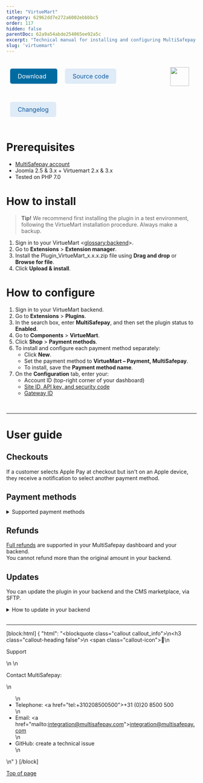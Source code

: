 ```yaml
---
title: "VirtueMart"
category: 62962dd7e272a6002ebbbbc5
order: 117
hidden: false
parentDoc: 62a9a54abde254065ee92a5c
excerpt: "Technical manual for installing and configuring MultiSafepay's free plugin for VirtueMart."
slug: 'virtuemart'
---
```

<img src="https://raw.githubusercontent.com/MultiSafepay/docs/master/static/logo/Plugins/VirtueMart.svg" width="50" align="right" style="margin: 20px; max-height: 75px"/>

<div style="display: flex; flex-wrap: wrap;">

<a class="suggestEdits" style="display: inline-flex; border-radius: 5px; padding: 10px 20px; margin: 10px; font-size: 1rem; background-color: #006ba1; color: #ffffff; text-decoration: none;" href="https://github.com/MultiSafepay/VirtueMart/releases/download/2.2.2/Plugin_VirtueMart_2.2.2.zip" target="_self"><span>Download</span><i class="icon icon-download" style="margin-left: 0.6em;"> </i></a>

<a class="suggestEdits" style="display: inline-flex; border-radius: 5px; padding: 10px 20px; margin: 10px; font-size: 1rem; background-color: #DFEBF6; color: #0a59a1; text-decoration: none;" href="https://github.com/MultiSafepay/Virtuemart" target="_blank"><i class="icon-external-link"></i> <span>Source code</span></a>

<a class="suggestEdits" style="display: inline-flex; border-radius: 5px; padding: 10px 20px; margin: 10px; font-size: 1rem; background-color: #DFEBF6; color: #0a59a1; text-decoration: none;" href="https://github.com/MultiSafepay/VirtueMart/blob/master/CHANGELOG.md" target="_blank"><span>Changelog</span></a>

</div>

# Prerequisites

- [MultiSafepay account](/docs/getting-started-guide/)
- Joomla 2.5 & 3.x + Virtuemart 2.x & 3.x
- Tested on PHP 7.0

# How to install

> **Tip!** We recommend first installing the plugin in a test environment, following the VirtueMart installation procedure. Always make a backup.

1. Sign in to your VirtueMart <<glossary:backend>>.
2. Go to **Extensions** > **Extension manager**.
3. Install the Plugin_VirtueMart_x.x.x.zip file using **Drag and drop** or **Browse for file**. 
4. Click **Upload & install**.

# How to configure

1. Sign in to your VirtueMart backend.
2. Go to **Extensions** > **Plugins**.
3. In the search box, enter **MultiSafepay**, and then set the plugin status to **Enabled**.
4. Go to **Components** > **VirtueMart**. 
5. Click **Shop** > **Payment methods**. 
6. To install and configure each payment method separately:  
    - Click **New**.
    - Set the payment method to **VirtueMart – Payment, MultiSafepay**.
    - To install, save the **Payment method name**.
7. On the **Configuration** tab, enter your:  
    - Account ID (top-right corner of your dashboard)
    - [Site ID, API key, and security code](/docs/sites#site-id-api-key-and-security-code)
    - [Gateway ID](https://docs-api.multisafepay.com/reference/gateway-ids)
<br>

---

# User guide

## Checkouts

If a customer selects Apple Pay at checkout but isn't on an Apple device, they receive a notification to select another payment method. 

## Payment methods

<details id="supported-payment-methods">
<summary>Supported payment methods</summary>
<br>

- Cards: [All](/docs/cards/)
- Banking methods: All
- Pay later methods: All
- Wallets: All
- Prepaid cards:
    - Beauty and Wellness gift card
    - [Boekenbon](https://www.cadeaubon.nl/cadeaubonnen/nederlandse-boekenbon)
    - [Edenred](/docs/edenred/)
    - [Fashioncheque](https://www.fashioncheque.com/nl)
    - [Fashion gift card](https://www.fashion-giftcard.nl)
    - Fietsenbon
    - [Gezondheidsbon](https://www.gezondheidsbon.nl/mhome)
    - [Nationale tuinbon](https://www.nationale-tuinbon.nl)
    - [Parfumcadeaukaart](https://www.parfumcadeaukaart.nl)
    - [Paysafecard](/docs/paysafecard/)
    - [Podium](https://www.podiumcadeaukaart.nl)
    - [Postepay](/docs/cards/)
    - [Sport en Fit](https://www.sportenfitcadeau.nl)
    - [VVV gift card](https://www.vvvcadeaukaarten.nl)
    - [Webshop gift card](https://www.webshopgiftcard.nl)
    - [Wellness gift card](https://www.wellnessgiftcard.nl)
    - Wijncadeau
    - [Winkelcheque](https://www.winkelcheque.nl)
    - [Yourgift](https://www.yourgift.nl/)

</details>

## Refunds

[Full refunds](/docs/refund-payments/) are supported in your MultiSafepay dashboard and your backend.  
You cannot refund more than the original amount in your backend.

## Updates

You can update the plugin in your backend and the CMS marketplace, via SFTP.

<details id="how-to-update-in-your-backend">
<summary>How to update in your backend</summary>
<br>

> **Tip!** Make sure you have a backup of your production environment, and that you test the plugin in a staging environment.

1. Download the plugin again above.
2. Follow the Installation and configuration instructions from step 2.

</details>
<br>

---

[block:html]
{
  "html": "<blockquote class=\"callout callout_info\">\n<h3 class=\"callout-heading false\">\n        <span class=\"callout-icon\">💬</span>\n        <p>Support</p>\n    </h3>\n  <p>Contact MultiSafepay:</p>\n  <ul>\n    <li>Telephone: <a href=\"tel:+310208500500\">+31 (0)20 8500 500</a></li>\n    <li>Email: <a href=\"mailto:integration@multisafepay.com\">integration@multisafepay.com</a></li>\n    <li>GitHub: create a technical issue</li>\n  </ul>  \n</blockquote>"
}
[/block]

[Top of page](#)